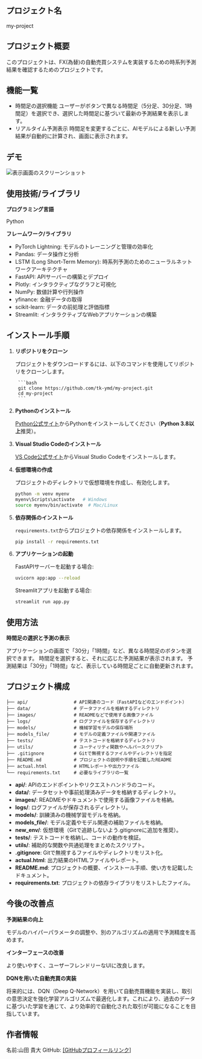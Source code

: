 ## プロジェクト名
   my-project

## プロジェクト概要
   このプロジェクトは、FX(為替)の自動売買システムを実装するための時系列予測結果を確認するためのプロジェクトです。

## 機能一覧
   - 時間足の選択機能
      ユーザーがボタンで異なる時間足（5分足、30分足、1時間足）を選択でき、選択した時間足に基づいて最新の予測結果を表示します。
   - リアルタイム予測表示
      時間足を変更するごとに、AIモデルによる新しい予測結果が自動的に計算され、画面に表示されます。

## デモ
   ![表示画面のスクリーンショット](images/screenshot1.png)

## 使用技術/ライブラリ

**プログラミング言語**

   Python

**フレームワーク/ライブラリ**

   - PyTorch Lightning: モデルのトレーニングと管理の効率化
   - Pandas: データ操作と分析
   - LSTM (Long Short-Term Memory): 時系列予測のためのニューラルネットワークアーキテクチャ
   - FastAPI: APIサーバーの構築とデプロイ
   - Plotly: インタラクティブなグラフと可視化
   - NumPy: 数値計算や行列操作
   - yfinance: 金融データの取得
   - scikit-learn: データの前処理と評価指標
   - Streamlit: インタラクティブなWebアプリケーションの構築

## インストール手順

1. **リポジトリをクローン**  

    プロジェクトをダウンロードするには、以下のコマンドを使用してリポジトリをクローンします。

        ```bash
        git clone https://github.com/tk-ymd/my-project.git
        cd my-project
        ```

2. **Pythonのインストール**

    [Python公式サイト](https://www.python.org/downloads/)からPythonをインストールしてください（**Python 3.8以上**推奨）。

3. **Visual Studio Codeのインストール**

   [VS Code公式サイト](https://code.visualstudio.com/)からVisual Studio Codeをインストールします。

4. **仮想環境の作成**

   プロジェクトのディレクトリで仮想環境を作成し、有効化します。
     ```bash
     python -m venv myenv
     myenv\Scripts\activate   # Windows
     source myenv/bin/activate  # Mac/Linux
     ```

5. **依存関係のインストール**

   `requirements.txt`からプロジェクトの依存関係をインストールします。
     ```bash
     pip install -r requirements.txt
     ```

6. **アプリケーションの起動**

   FastAPIサーバーを起動する場合:
     ```bash
     uvicorn app:app --reload
     ```
   Streamlitアプリを起動する場合:
     ```bash
     streamlit run app.py
     ```

## 使用方法
   **時間足の選択と予測の表示**

   アプリケーションの画面で「30分」「1時間」など、異なる時間足のボタンを選択できます。
   時間足を選択すると、それに応じた予測結果が表示されます。
   予測結果は「30分」「1時間」など、表示している時間足ごとに自動更新されます。

## プロジェクト構成
   ```my-project/
   ├── api/                 # API関連のコード（FastAPIなどのエンドポイント）
   ├── data/                # データファイルを格納するディレクトリ
   ├── images/              # READMEなどで使用する画像ファイル
   ├── logs/                # ログファイルを保存するディレクトリ
   ├── models/              # 機械学習モデルの保存場所
   ├── models_file/         # モデルの定義ファイルや関連ファイル
   ├── tests/               # テストコードを格納するディレクトリ
   ├── utils/               # ユーティリティ関数やヘルパースクリプト
   ├── .gitignore           # Gitで無視するファイルやディレクトリを指定
   ├── README.md            # プロジェクトの説明や手順を記載したREADME
   ├── actual.html          # HTMLレポートや出力ファイル
   └── requirements.txt     # 必要なライブラリの一覧
   ```


- **api/**: APIのエンドポイントやリクエストハンドラのコード。
- **data/**: データセットや事前処理済みデータを格納するディレクトリ。
- **images/**: READMEやドキュメントで使用する画像ファイルを格納。
- **logs/**: ログファイルが保存されるディレクトリ。
- **models/**: 訓練済みの機械学習モデルを格納。
- **models_file/**: モデル定義やモデル関連の補助ファイルを格納。
- **new_env/**: 仮想環境（Gitで追跡しないよう.gitignoreに追加を推奨）。
- **tests/**: テストコードを格納し、コードの動作を検証。
- **utils/**: 補助的な関数や共通処理をまとめたスクリプト。
- **.gitignore**: Gitで無視するファイルやディレクトリをリスト化。
- **actual.html**: 出力結果のHTMLファイルやレポート。
- **README.md**: プロジェクトの概要、インストール手順、使い方を記載したドキュメント。
- **requirements.txt**: プロジェクトの依存ライブラリをリストしたファイル。

## 今後の改善点

   **予測結果の向上**

   モデルのハイパーパラメータの調整や、別のアルゴリズムの適用で予測精度を高めます。

   **インターフェースの改善**

   より使いやすく、ユーザーフレンドリーなUIに改良します。

   **DQNを用いた自動売買の実装**

   将来的には、DQN（Deep Q-Network）を用いて自動売買機能を実装し、取引の意思決定を強化学習アルゴリズムで最適化します。これにより、過去のデータに基づいた学習を通じて、より効率的で自動化された取引が可能になることを目指しています。

## 作者情報
   名前:山田 貴大
   GitHub: [\[GitHubプロフィールリンク\]](https://github.com/tk-ymd)
